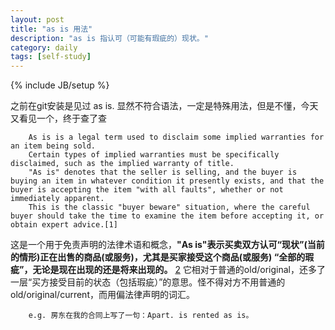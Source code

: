```yaml
---
layout: post
title: "as is 用法"
description: "as is 指认可（可能有瑕疵的）现状。"
category: daily
tags: [self-study]
---
```


{% include JB/setup %}

之前在git安装是见过 as is. 显然不符合语法，一定是特殊用法，但是不懂，今天又看见一个，终于查了查

		As is is a legal term used to disclaim some implied warranties for an item being sold. 
		Certain types of implied warranties must be specifically disclaimed, such as the implied warranty of title. 
		"As is" denotes that the seller is selling, and the buyer is buying an item in whatever condition it presently exists, and that the buyer is accepting the item "with all faults", whether or not immediately apparent. 
		This is the classic "buyer beware" situation, where the careful buyer should take the time to examine the item before accepting it, or obtain expert advice.[1]

这是一个用于免责声明的法律术语和概念，**"As is"表示买卖双方认可“现状”(当前的情形)正在出售的商品(或服务)，尤其是买家接受这个商品(或服务) “全部的瑕疵”，无论是现在出现的还是将来出现的。** [2]
它相对于普通的old/original，还多了一层“买方接受目前的状态（包括瑕疵）”的意思。怪不得对方不用普通的old/original/current，而用偏法律声明的词汇。

		e.g. 房东在我的合同上写了一句：Apart. is rented as is。

[1]:  http://legal-dictionary.thefreedictionary.com
[2]:  http://spyrise.org/blog/AS-IS-legal-usage/
